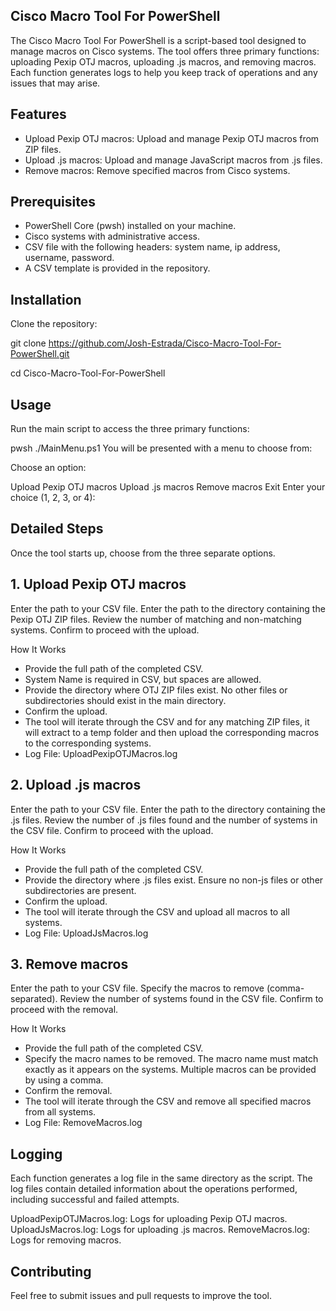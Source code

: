 ## Cisco Macro Tool For PowerShell
The Cisco Macro Tool For PowerShell is a script-based tool designed to manage macros on Cisco systems. The tool offers three primary functions: uploading Pexip OTJ macros, uploading .js macros, and removing macros. Each function generates logs to help you keep track of operations and any issues that may arise.

## Features
- Upload Pexip OTJ macros: Upload and manage Pexip OTJ macros from ZIP files.
- Upload .js macros: Upload and manage JavaScript macros from .js files.
- Remove macros: Remove specified macros from Cisco systems.

## Prerequisites
- PowerShell Core (pwsh) installed on your machine.
- Cisco systems with administrative access.
- CSV file with the following headers: system name, ip address, username, password.
- A CSV template is provided in the repository.


## Installation
Clone the repository:

git clone https://github.com/Josh-Estrada/Cisco-Macro-Tool-For-PowerShell.git

cd Cisco-Macro-Tool-For-PowerShell

## Usage
Run the main script to access the three primary functions:

pwsh ./MainMenu.ps1 You will be presented with a menu to choose from:

Choose an option:

Upload Pexip OTJ macros
Upload .js macros
Remove macros
Exit Enter your choice (1, 2, 3, or 4):

## Detailed Steps
Once the tool starts up, choose from the three separate options.

## 1. Upload Pexip OTJ macros
Enter the path to your CSV file. Enter the path to the directory containing the Pexip OTJ ZIP files. Review the number of matching and non-matching systems. Confirm to proceed with the upload.

How It Works

- Provide the full path of the completed CSV.
- System Name is required in CSV, but spaces are allowed.
- Provide the directory where OTJ ZIP files exist. No other files or subdirectories should exist in the main directory.
- Confirm the upload.
- The tool will iterate through the CSV and for any matching ZIP files, it will extract to a temp folder and then upload the corresponding macros to the corresponding systems.
- Log File: UploadPexipOTJMacros.log

## 2. Upload .js macros
Enter the path to your CSV file. Enter the path to the directory containing the .js files. Review the number of .js files found and the number of systems in the CSV file. Confirm to proceed with the upload.

How It Works

- Provide the full path of the completed CSV.
- Provide the directory where .js files exist. Ensure no non-js files or other subdirectories are present.
- Confirm the upload.
- The tool will iterate through the CSV and upload all macros to all systems.
- Log File: UploadJsMacros.log

## 3. Remove macros
Enter the path to your CSV file. Specify the macros to remove (comma-separated). Review the number of systems found in the CSV file. Confirm to proceed with the removal.

How It Works

- Provide the full path of the completed CSV.
- Specify the macro names to be removed. The macro name must match exactly as it appears on the systems. Multiple macros can be provided by using a comma.
- Confirm the removal.
- The tool will iterate through the CSV and remove all specified macros from all systems.
- Log File: RemoveMacros.log

## Logging
Each function generates a log file in the same directory as the script. The log files contain detailed information about the operations performed, including successful and failed attempts.

UploadPexipOTJMacros.log: Logs for uploading Pexip OTJ macros. UploadJsMacros.log: Logs for uploading .js macros. RemoveMacros.log: Logs for removing macros.

## Contributing
Feel free to submit issues and pull requests to improve the tool.
